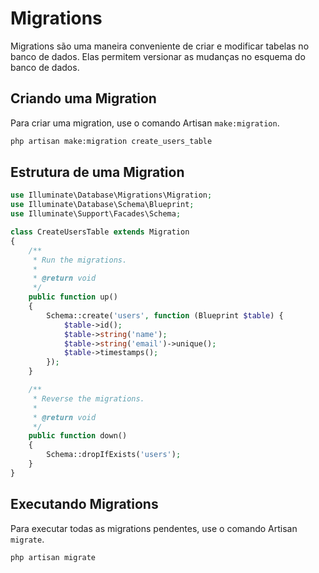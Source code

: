 # Migrations

Migrations são uma maneira conveniente de criar e modificar tabelas no banco de dados. Elas permitem versionar as mudanças no esquema do banco de dados.

## Criando uma Migration

Para criar uma migration, use o comando Artisan `make:migration`.

```bash
php artisan make:migration create_users_table
```

## Estrutura de uma Migration

```php
use Illuminate\Database\Migrations\Migration;
use Illuminate\Database\Schema\Blueprint;
use Illuminate\Support\Facades\Schema;

class CreateUsersTable extends Migration
{
    /**
     * Run the migrations.
     *
     * @return void
     */
    public function up()
    {
        Schema::create('users', function (Blueprint $table) {
            $table->id();
            $table->string('name');
            $table->string('email')->unique();
            $table->timestamps();
        });
    }

    /**
     * Reverse the migrations.
     *
     * @return void
     */
    public function down()
    {
        Schema::dropIfExists('users');
    }
}
```

## Executando Migrations

Para executar todas as migrations pendentes, use o comando Artisan `migrate`.

```bash
php artisan migrate
```
